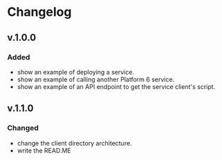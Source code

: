 # Changelog

## v.1.0.0
### Added
- show an example of deploying a service.
- show an example of calling another Platform 6 service.
- show an example of an API endpoint to get the service client's script.

## v.1.1.0
### Changed
- change the client directory architecture.
- write the READ.ME
